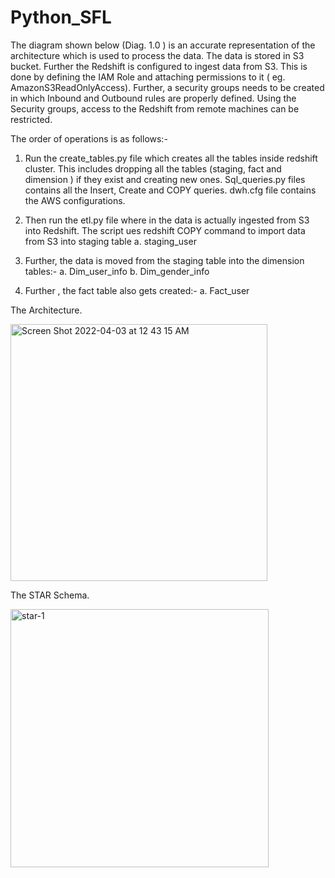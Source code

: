 # Python_SFL

The diagram shown below (Diag. 1.0 ) is an accurate representation of the architecture which is used to process the data. The data is stored in S3 bucket. Further the Redshift is configured to ingest data from S3. This is done by defining the IAM Role and attaching permissions to it ( eg. AmazonS3ReadOnlyAccess). Further, a security groups needs to be created in which Inbound and Outbound rules are properly defined. Using the Security groups, access to the Redshift from remote machines can be restricted. 


The order of operations is as follows:-

1.	Run the create_tables.py file which creates all the tables inside redshift cluster. This includes dropping all the tables (staging, fact and dimension ) if they exist and creating new ones. Sql_queries.py files contains all the Insert, Create and COPY queries. dwh.cfg file contains the AWS configurations.

2.	Then run the etl.py file where in the  data is actually ingested from S3 into Redshift. The script ues redshift COPY command to import data from S3 into staging table
a.	 staging_user 

3.	Further, the data is moved from the staging table into the dimension tables:-
a.	Dim_user_info
b.	Dim_gender_info

4.	Further , the fact table also gets created:-
a.	Fact_user


The Architecture.

<img width="411" alt="Screen Shot 2022-04-03 at 12 43 15 AM" src="https://user-images.githubusercontent.com/16469133/161417051-f177d11b-4cf3-4dda-af18-734eb49fa89d.png">



The STAR Schema.

<img width="413" alt="star-1" src="https://user-images.githubusercontent.com/16469133/165242169-53188a80-6821-4f0e-9f65-924a24bf1e0c.png">

